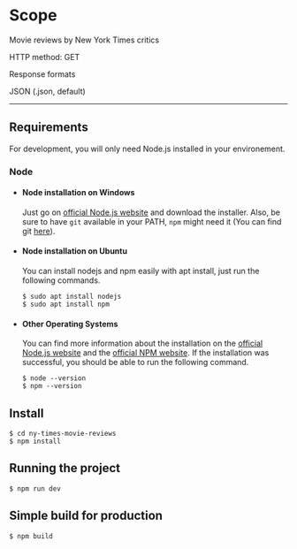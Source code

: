 # Scope

Movie reviews by New York Times critics

HTTP method:
GET

Response formats

JSON (.json, default)

---

## Requirements

For development, you will only need Node.js installed in your environement.

### Node

- #### Node installation on Windows

  Just go on [official Node.js website](https://nodejs.org/) and download the installer.
  Also, be sure to have `git` available in your PATH, `npm` might need it (You can find git [here](https://git-scm.com/)).

- #### Node installation on Ubuntu

  You can install nodejs and npm easily with apt install, just run the following commands.

      $ sudo apt install nodejs
      $ sudo apt install npm

- #### Other Operating Systems

  You can find more information about the installation on the [official Node.js website](https://nodejs.org/) and the [official NPM website](https://npmjs.org/).
  If the installation was successful, you should be able to run the following command.

      $ node --version
      $ npm --version

## Install

    $ cd ny-times-movie-reviews
    $ npm install

## Running the project

    $ npm run dev

## Simple build for production

    $ npm build
